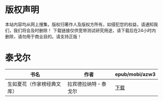 # 版权声明

本站内容均从网上搜集，版权归著作人及版权方所有，如侵犯您的权益，请通知我们，我们将会及时删除！ 下载链接仅供宽带测试研究用途，请下载后在24小时内删除，请勿用于商业目的。请支持正版！

# 泰戈尔

| 书名 | 作者 | epub/mobi/azw3 |
| --- | --- | --- |
| 生如夏花（作家榜经典文库） | 拉宾德拉纳特・泰戈尔 | [下载](https://url89.ctfile.com/f/31084289-1357031998-022925?p=8866) |
